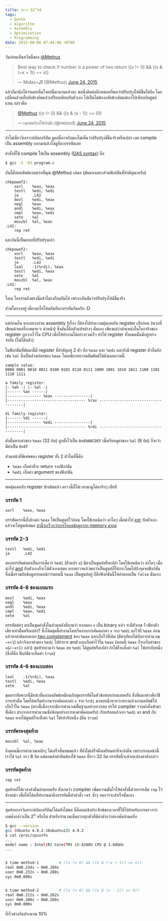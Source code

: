 ```yaml
---
title: ตรวจ $2^n$
tags:
  - Quote
  - Algorithm
  - Assembly
  - Optimization
  - Programming
date: 2015-08-06 07:44:00 +0700
---
```


วันก่อนเห็นทวีตนี้ของ [@Methuz][]

<blockquote class="twitter-tweet" lang="en">
<p lang="en" dir="ltr">
Best way to check if number is a power of two&#10;&#10;return ((x != 0) &amp;&amp; ((x &amp; (~x + 1)) == x))</p>
&mdash; Midas~♫ (@Methuz) <a href="https://twitter.com/Methuz/status/613534846132948996">June 24, 2015</a></blockquote>
<script async src="//platform.twitter.com/widgets.js" charset="utf-8"></script>

แล้วก็มานึกได้ว่าเคยเห็นโจทย์นี้มานานแล้วนะ พอนั่งคิดต่ออีกหน่อยก็พบว่าปรับปรุงให้ดีขึ้นได้อีก โดยเปลี่ยนส่วนที่กลับข้างบิตแล้วเปรียบเทียบกับตัวเอง ไปเป็นไม่ต้องกลับข้างบิตแต่เอาไปเทียบกับศูนย์แทน กล่าวคือ

<blockquote class="twitter-tweet" data-conversation="none" lang="en">
<p lang="en" dir="ltr">
<a href="https://twitter.com/Methuz">@Methuz</a> ((x != 0) &amp;&amp; ((x &amp; (x - 1)) == 0))</p>
&mdash; เนยสดร้องไห้ทำมัย (@neizod) <a href="https://twitter.com/neizod/status/613774023927836672">June 24, 2015</a></blockquote>
<script async src="//platform.twitter.com/widgets.js" charset="utf-8"></script>

---

ถ้าไม่เชี่ยววิเคราะห์อัลกอริทึม ดูแค่นี้อาจยังมองไม่เห็นว่าปรับปรุงดีขึ้นจริงหรือเปล่า เลย compile เป็น assembly ออกมาแล้วไล่ดูทีละบรรทัดเลย

คำสั่งที่ใช้ compile ให้เป็น assembly ([GAS syntax][]) คือ

``` bash
$ gcc -S -O3 program.c
```

อันนี้คือผลลัพธ์แบบแรกที่คุณ @Methuz เสนอ (ตัดมาเฉพาะส่วนฟังก์ชันที่สำคัญนะครับ)

```
chkpowof2:
    xorl    %eax, %eax
    testl   %edi, %edi
    je      .L42
    movl    %edi, %eax
    negl    %eax
    andl    %edi, %eax
    cmpl    %eax, %edi
    sete    %al
    movzbl  %al, %eax
.L42:
    rep ret
```

และอันนี้เป็นแบบที่ปรับปรุงแล้ว

```
chkpowof2:
    xorl    %eax, %eax
    testl   %edi, %edi
    je      .L42
    leal    -1(%rdi), %eax
    testl   %edi, %eax
    sete    %al
    movzbl  %al, %eax
.L42:
    rep ret
```

โอเค ใครอ่านถึงตรงนี้แล้วไม่งงก็กดปิดได้ เพราะเห็นชัดว่าปรับปรุงให้ดีขึ้นจริง

ส่วนใครงงอยู่ เดี๋ยวมาไล่โค้ดกันทีละบรรทัดกันครับ :D

---

แต่ก่อนอื่น หากอยากอ่าน assembly รู้เรื่อง ก็ต้องไปทำความคุ้นเคยกับ register เสียก่อน (พวกที่เขียนด้วยเครื่องหมาย `%` นำหน้า) ซึ่งมันก็คือตัวแปรต่างๆ นั่นเอง เพียงแต่ว่าตำแหน่งในโลกจริงของ register ถูกวางไว้ใน CPU เพื่อให้ทำงานได้อย่างรวดเร็ว ทำให้ register ทั้งหมดนั้นมีอยู่อย่างจำกัด (ไม่กี่สิบตัว)

ในฟังก์ชันที่ตัดมานี้มี register ที่สำคัญอยู่ 2 ตัว คือ `%eax` และ `%edi` และยังมี register ตัวอื่นอีก เช่น `%al` ซึ่งเป็นส่วนย่อยของ `%eax` โดยอธิบายความสัมพันธ์ได้ดังแผนภาพนี้

```
sample value:
0000 0001 0010 0011 0100 0101 0110 0111 1000 1001 1010 1011 1100 1101 1110 1111

a family register:
|- %ah -| |- %al -|
|------ %ax ------|
|--------------- %eax ----------------|
|----------------------------------- %rax ------------------------------------|

di family register:
|------ %di ------|
|--------------- %edi ----------------|
|----------------------------------- %rdi ------------------------------------|
```

ดังนั้นหากค่าของ `%eax` (32 บิต) ถูกตั้งไว้เป็น `0x89ABCDEF` เมื่อเรียกดูค่าของ `%al` (8 บิต) ก็จะว่ามีค่าเป็น `0xEF`

ส่วนหน้าที่พิเศษของ register ทั้ง 2 ตัวในที่นี้คือ

- `%eax` เก็บค่าที่จะ return จากฟังก์ชัน
- `%edi` เก็บค่า argument ของฟังก์ชัน

---

พอคุ้นเคยกับ register ข้างต้นแล้ว คราวนี้ก็ได้เวลามาดูโค้ดจริงๆ เสียที

### บรรทัด 1

```
xorl    %eax, %eax
```

บรรทัดแรกนี้สั่งล้างค่า `%eax` ให้เป็นศูนย์ไว้ก่อน โดยใช้เทคนิคว่า ค่าใดๆ เมื่อนำไป [xor][] กับตัวเองแล้วจะได้ศูนย์เสมอ [ท่านี้จะเร็วกว่าการโหลดข้อมูลจาก memory มาถม][xor eax eax]


### บรรทัด 2-3

```
testl   %edi, %edi
je      .L42
```

สองบรรทัดต่อมาเป็นการเช็คว่า `%edi` (ตัวแปร `x`) มีค่าเป็นศูนย์หรือเปล่า โดยใช้เทคนิคว่า ค่าใดๆ เมื่อนำไป [and][] กับตัวเองก็จะได้ตัวเองเสมอ หากตรวจแล้วพบว่าเป็นศูนย์ก็ให้กระโดดไปยังจุดจบฟังก์ชัน ซึ่งเมื่อรวมกับข้อมูลก่อนหน้าว่าตอนนี้ `%eax` เป็นศูนย์อยู่ ก็คือฟังก์ชันนี้ให้คำตอบเป็น `false` นั่นเอง


### บรรทัด 4-8 ของแบบแรก

```
movl    %edi, %eax
negl    %eax
andl    %edi, %eax
cmpl    %eax, %edi
sete    %al
```

บรรทัดต่อๆ มาเป็นชุดคำสั่งในส่วนหลังที่ถามว่า หากมอง `x` เป็น binary แล้ว จะมีตัวเลข 1 เพียงตัวเดียวเท่านั้นหรือเปล่า? ซึ่งโค้ดชุดนี้ทำงานโดยเริ่มจากการคัดลอกค่า `x` จาก `%edi` มาไว้ที่ `%eax` ก่อน แล้วหาค่าติดลบแบบ [two complement][] ของ `%eax` และเก็บไว้ที่เดิม (มีค่าเทียบได้กับการคำนวณ `~x+1`) แล้วจึงเอาค่าของ `%edi` ไปทำการ and และเก็บค่าไว้ใน `%eax` (ตอนนี้ `%eax` ก็จะเก็บค่าของ `x&(~x+1)` แล้ว) สุดท้ายถามว่า `%eax` ลบ `%edi` ได้ศูนย์หรือเปล่า ถ้าใช่ก็จะตั้งค่า `%al` ให้เท่ากับหนึ่ง (ซึ่งก็คือ ฟังก์ชันจะคืนค่า `true`)


### บรรทัด 4-6 ของแบบสอง

```
leal    -1(%rdi), %eax
testl   %edi, %eax
sete    %al
```

ชุดบรรทัดพวกนี้มีหน้าที่และผลลัพธ์เหมือนกับชุดบรรทัดในหัวข้อย่อยก่อนเลยครับ สิ่งที่แตกต่างคือวิธีการเท่านั้น โดยโค้ดเริ่มทำงานจากคัดลอกค่า `x` จาก `%rdi` มาลบหนึ่งระหว่างทางแล้วเอาผลลัพธ์ไปเก็บไว้ใน `%eax` (ตรงนี้เนื่องจากมีการคำนวณพื้นฐานอย่างบวกลบ ทำให้ compiler รวบคำสั่งเข้ามาที่เดียว ต่างจากการคำนวณซับซ้อนอย่างการหาค่าติดลบครับ) เรียบร้อยแล้วเอา `%edi` มา and กับ `%eax` หากได้ศูนย์ก็จะตั้งค่า `%al` ให้เท่ากับหนึ่ง (คืน `true`)


### บรรทัดรองสุดท้าย

```
movzbl  %al, %eax
```

ถึงตอนนี้การคำนวณหลักๆ ได้เสร็จสิ้นหมดแล้ว ที่ยังไม่เสร็จคือเตรียมค่าที่จะส่งคืน เพราะก่อนหน้านี้เราใช้ `%al` ยาว 8 บิต แต่ตอนส่งค่าคืนต้องใช้ `%eax` ที่ยาว 32 บิต บรรทัดนี้จะช่วยแปลงค่าดังกล่าว


### บรรทัดสุดท้าย

```
rep ret
```

สุดท้ายก็ได้เวลาส่งคืนคำตอบครับ สังเกตว่า compiler เพิ่มความมั่นใจให้คำสั่งนี้ด้วยการเติม `rep` ไว้ข้างหน้า เพื่อให้โค้ดที่ทำงานมาถึงบรรทัดนี้ทำคำสั่ง `ret` ซ้ำๆ จนกว่าจะสำเร็จนั่นเอง

---

สุดท้ายการวิเคราะห์อัลกอริทึม/โค้ดยังไม่พอ นี่คือผลเชิงประจักษ์ของเวลาที่ใช้ไปสำหรับการตรวจว่าเลขดังกล่าวเป็น $2^n$ หรือไม่ สำหรับจำนวนเต็มบวกทุกตัวที่มีค่าต่ำกว่าสองพันล้านครับ

``` bash
$ gcc --version
gcc (Ubuntu 4.9.2-10ubuntu13) 4.9.2
$ cat /proc/cpuinfo
...
model name : Intel(R) Core(TM) i5-4200U CPU @ 1.60GHz
...


$ time method-1         # ((x != 0) && ((x & (~x + 1)) == x))
real 0m0.234s ~ 0m0.289s
user 0m0.232s ~ 0m0.288s
sys 0m0.000s


$ time method-2         # ((x != 0) && ((x & (x - 1)) == 0))
real 0m0.212s ~ 0m0.262s
user 0m0.208s ~ 0m0.260s
sys 0m0.000s
```

ก็เร็วต่างกันประมาณ 10%


[@Methuz]: //twitter.com/Methuz

[GAS syntax]: //en.wikipedia.org/wiki/GNU_Assembler
[xor]: //en.wikipedia.org/wiki/XOR_gate
[xor eax eax]: //stackoverflow.com/questions/1396527/any-reason-to-do-a-xor-eax-eax
[and]: //en.wikipedia.org/wiki/AND_gate
[two complement]: //en.wikipedia.org/wiki/Two%27s_complement
